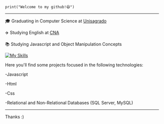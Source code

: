 
<code>print("Welcome to my github!😆")</code>
<hr>

<p>🎓 Graduating in Computer Science at <a href="https://unisagrado.edu.br">Unisagrado</a></p>
<p>✈️ Studying English at <a href="https://www.cna.com.br">CNA</a></p>
<p>📚 Studying Javascript and Object Manipulation Concepts</p>


[![My Skills](https://skillicons.dev/icons?i=javascript,html,css)](https://skillicons.dev)

Here you'll find some projects focused in the following technologies:
<p>-Javascript</p>
<p>-Html</p>
<p>-Css</p>
<p>-Relational and Non-Relational Databases (SQL Server, MySQL)</p>

<hr>

Thanks :)
